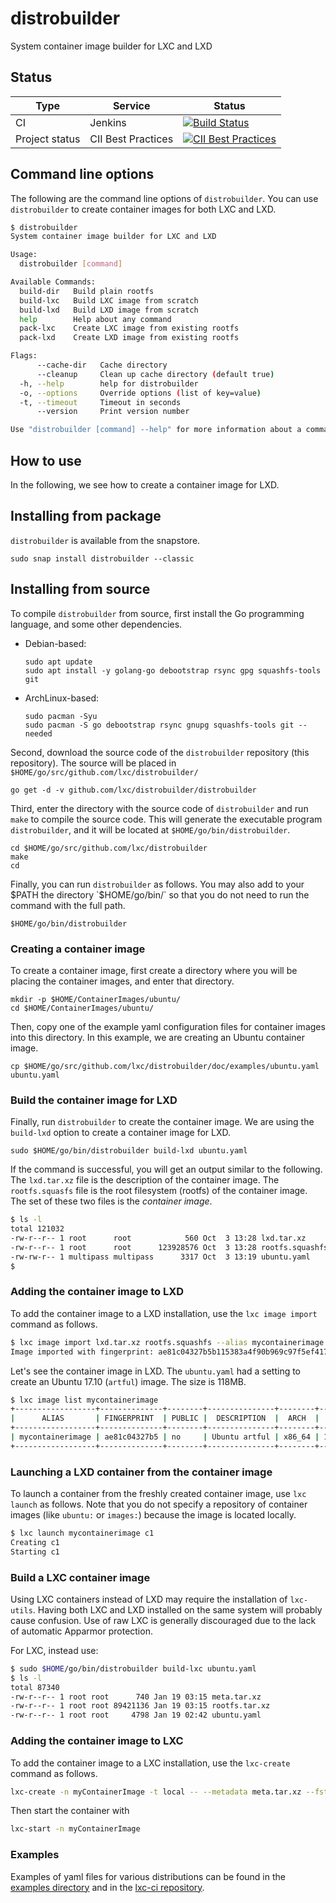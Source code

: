 # distrobuilder
System container image builder for LXC and LXD

## Status
Type            | Service               | Status
---             | ---                   | ---
CI              | Jenkins               | [![Build Status](https://travis-ci.org/lxc/distrobuilder.svg?branch=master)](https://travis-ci.org/lxc/distrobuilder)
Project status  | CII Best Practices    | [![CII Best Practices](https://bestpractices.coreinfrastructure.org/projects/1728/badge)](https://bestpractices.coreinfrastructure.org/projects/1728)


## Command line options

The following are the command line options of `distrobuilder`. You can use `distrobuilder` to create container images for both LXC and LXD.

```bash
$ distrobuilder
System container image builder for LXC and LXD

Usage:
  distrobuilder [command]

Available Commands:
  build-dir   Build plain rootfs
  build-lxc   Build LXC image from scratch
  build-lxd   Build LXD image from scratch
  help        Help about any command
  pack-lxc    Create LXC image from existing rootfs
  pack-lxd    Create LXD image from existing rootfs

Flags:
      --cache-dir   Cache directory
      --cleanup     Clean up cache directory (default true)
  -h, --help        help for distrobuilder
  -o, --options     Override options (list of key=value)
  -t, --timeout     Timeout in seconds
      --version     Print version number

Use "distrobuilder [command] --help" for more information about a command.
```

## How to use

In the following, we see how to create a container image for LXD.

## Installing from package

`distrobuilder` is available from the snapstore.

```
sudo snap install distrobuilder --classic
```

## Installing from source

To compile `distrobuilder` from source, first install the Go programming language, and some other dependencies.

- Debian-based:
    ```
    sudo apt update
    sudo apt install -y golang-go debootstrap rsync gpg squashfs-tools git
    ```
- ArchLinux-based:
    ```
    sudo pacman -Syu
    sudo pacman -S go debootstrap rsync gnupg squashfs-tools git --needed
    ```

Second, download the source code of the `distrobuilder` repository (this repository). The source will be placed in `$HOME/go/src/github.com/lxc/distrobuilder/`

```
go get -d -v github.com/lxc/distrobuilder/distrobuilder
```

Third, enter the directory with the source code of `distrobuilder` and run `make` to compile the source code. This will generate the executable program `distrobuilder`, and it will be located at `$HOME/go/bin/distrobuilder`.

```
cd $HOME/go/src/github.com/lxc/distrobuilder
make
cd
```

Finally, you can run `distrobuilder` as follows. You may also add to your $PATH the directory `$HOME/go/bin/` so that you do not need to run the command with the full path. 

```
$HOME/go/bin/distrobuilder
```

### Creating a container image

To create a container image, first create a directory where you will be placing the container images, and enter that directory.

```
mkdir -p $HOME/ContainerImages/ubuntu/
cd $HOME/ContainerImages/ubuntu/
```

Then, copy one of the example yaml configuration files for container images into this directory. In this example, we are creating an Ubuntu container image.

```
cp $HOME/go/src/github.com/lxc/distrobuilder/doc/examples/ubuntu.yaml ubuntu.yaml
```

### Build the container image for LXD

Finally, run `distrobuilder` to create the container image. We are using the `build-lxd` option to create a container image for LXD.

```
sudo $HOME/go/bin/distrobuilder build-lxd ubuntu.yaml
```

If the command is successful, you will get an output similar to the following. The `lxd.tar.xz` file is the description of the container image. The `rootfs.squasfs` file is the root filesystem (rootfs) of the container image. The set of these two files is the _container image_.

```bash
$ ls -l
total 121032
-rw-r--r-- 1 root      root            560 Oct  3 13:28 lxd.tar.xz
-rw-r--r-- 1 root      root      123928576 Oct  3 13:28 rootfs.squashfs
-rw-rw-r-- 1 multipass multipass      3317 Oct  3 13:19 ubuntu.yaml
$
```

### Adding the container image to LXD

To add the container image to a LXD installation, use the `lxc image import` command as follows.

```bash
$ lxc image import lxd.tar.xz rootfs.squashfs --alias mycontainerimage 
Image imported with fingerprint: ae81c04327b5b115383a4f90b969c97f5ef417e02d4210d40cbb17a038729a27
```

Let's see the container image in LXD. The `ubuntu.yaml` had a setting to create an Ubuntu 17.10 (`artful`) image. The size is 118MB.

```bash
$ lxc image list mycontainerimage
+------------------+--------------+--------+---------------+--------+----------+------------------------------+
|      ALIAS       | FINGERPRINT  | PUBLIC |  DESCRIPTION  |  ARCH  |   SIZE   |         UPLOAD DATE          |
+------------------+--------------+--------+---------------+--------+----------+------------------------------+
| mycontainerimage | ae81c04327b5 | no     | Ubuntu artful | x86_64 | 118.19MB | Oct 3, 2018 at 12:09pm (UTC) |
+------------------+--------------+--------+---------------+--------+----------+------------------------------+
```

### Launching a LXD container from the container image

To launch a container from the freshly created container image, use `lxc launch` as follows. Note that you do not specify a repository of container images (like `ubuntu:` or `images:`) because the image is located locally.

```bash
$ lxc launch mycontainerimage c1
Creating c1
Starting c1
```

### Build a LXC container image

Using LXC containers instead of LXD may require the installation of `lxc-utils`.
Having both LXC and LXD installed on the same system will probably cause confusion.
Use of raw LXC is generally discouraged due to the lack of automatic Apparmor
protection.

For LXC, instead use:
```bash
$ sudo $HOME/go/bin/distrobuilder build-lxc ubuntu.yaml
$ ls -l
total 87340
-rw-r--r-- 1 root root      740 Jan 19 03:15 meta.tar.xz
-rw-r--r-- 1 root root 89421136 Jan 19 03:15 rootfs.tar.xz
-rw-r--r-- 1 root root     4798 Jan 19 02:42 ubuntu.yaml
```

### Adding the container image to LXC

To add the container image to a LXC installation, use the `lxc-create` command as follows.

```bash
lxc-create -n myContainerImage -t local -- --metadata meta.tar.xz --fstree rootfs.tar.xz
```

Then start the container with
```bash
lxc-start -n myContainerImage
```

### Examples

Examples of yaml files for various distributions can be found in the [examples directory](./doc/examples) and in the [lxc-ci repository](https://github.com/lxc/lxc-ci/tree/master/images).
